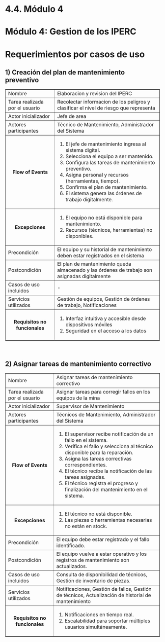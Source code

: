 # 4.4. Módulo 4


# Módulo 4: Gestion de los IPERC

# Requerimientos por casos de uso

## 1) Creación del plan de mantenimiento preventivo

<table border="1">
	<tbody>
		<tr>
			<td>Nombre</td>
			<td colspan="2">Elaboracion y revision del IPERC</td>
		</tr>
		<tr>
			<td>Tarea realizada por el usuario</td>
			<td colspan="2">Recolectar informacion de los peligros y clasificar el nivel de riesgo que representa</td>
		</tr>
		<tr>
			<td>Actor inicializador</td>
			<td colspan="2">Jefe de area</td>
		</tr>
		<tr>
			<td>Actores participantes</td>
			<td colspan="2">Técnico de Mantenimiento, Administrador del Sistema</td>
		</tr>
		<tr>
            <th>Flow of Events</th>
            <td>
            <ol>
                <li>El jefe de mantenimiento ingresa al sistema digital.</li>
                <li>Selecciona el equipo a ser mantenido.</li>
                <li>Configura las tareas de mantenimiento preventivo.</li>
                <li>Asigna personal y recursos (herramientas, tiempo).</li>
                <li>Confirma el plan de mantenimiento.</li>
                <li>El sistema genera las órdenes de trabajo digitalmente.</li>
            </ol>
            </td>
        </tr>
        <tr>
			<th>Excepciones</th>
			<td>
            <ol>
                <li>El equipo no está disponible para mantenimiento.</li>
                <li>Recursos (técnicos, herramientas) no disponibles.</li>
            </ol>
            </td>
		</tr>
		<tr>
			<td>Precondición</td>
			<td colspan="2">El equipo y su historial de mantenimiento deben estar registrados en el sistema</td>
		</tr>
		<tr>
			<td>Postcondición</td>
			<td colspan="2">El plan de mantenimiento queda almacenado y las órdenes de trabajo son asignadas digitalmente</td>
		</tr>
		<tr>
			<td>Casos de uso incluidos</td>
			<td colspan="2">-</td>
		</tr>
		<tr>
			<td>Servicios utilizados</td>
			<td colspan="2">Gestión de equipos, Gestión de órdenes de trabajo, Notificaciones</td>
		</tr>
		<tr>
			<th>Requisitos no funcionales</th>
			<td>
            <ol>
                <li>Interfaz intuitiva y accesible desde dispositivos móviles</li>
                <li>Seguridad en el acceso a los datos</li>
            </ol>
            </td>
		</tr>
	</tbody>
</table>

<br>

## 2) Asignar tareas de mantenimiento correctivo

<table border="1">
	<tbody>
		<tr>
			<td>Nombre</td>
			<td colspan="2">Asignar tareas de mantenimiento correctivo</td>
		</tr>
		<tr>
			<td>Tarea realizada por el usuario</td>
			<td colspan="2">Asignar tareas para corregir fallos en los equipos de la mina</td>
		</tr>
		<tr>
			<td>Actor inicializador</td>
			<td colspan="2">Supervisor de Mantenimiento</td>
		</tr>
		<tr>
			<td>Actores participantes</td>
			<td colspan="2">Técnicos de Mantenimiento, Administrador del Sistema</td>
		</tr>
		<tr>
            <th>Flow of Events</th>
            <td>
            <ol>
                <li>El supervisor recibe notificación de un fallo en el sistema.</li>
                <li>Verifica el fallo y selecciona al técnico disponible para la reparación.</li>
                <li>Asigna las tareas correctivas correspondientes.</li>
                <li>El técnico recibe la notificación de las tareas asignadas.</li>
                <li>El técnico registra el progreso y finalización del mantenimiento en el sistema.</li>
            </ol>
            </td>
        </tr>
        <tr>
			<th>Excepciones</th>
			<td>
            <ol>
                <li>El técnico no está disponible.</li>
                <li>Las piezas o herramientas necesarias no están en stock.</li>
            </ol>
            </td>
		</tr>
		<tr>
			<td>Precondición</td>
			<td colspan="2">El equipo debe estar registrado y el fallo identificado.</td>
		</tr>
		<tr>
			<td>Postcondición</td>
			<td colspan="2">El equipo vuelve a estar operativo y los registros de mantenimiento son actualizados.</td>
		</tr>
		<tr>
			<td>Casos de uso incluidos</td>
			<td colspan="2">Consulta de disponibilidad de técnicos, Gestión de inventario de piezas.</td>
		</tr>
		<tr>
			<td>Servicios utilizados</td>
			<td colspan="2">Notificaciones, Gestión de fallos, Gestión de técnicos, Actualización de historial de mantenimiento</td>
		</tr>
		<tr>
			<th>Requisitos no funcionales</th>
			<td>
            <ol>
                <li>Notificaciones en tiempo real.</li>
                <li>Escalabilidad para soportar múltiples usuarios simultáneamente. </li>
            </ol>
            </td>
		</tr>
	</tbody>
</table>
